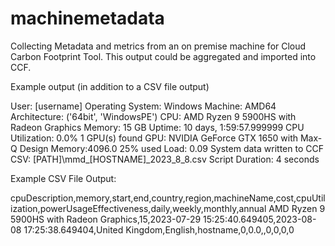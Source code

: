 # machinemetadata
Collecting Metadata and metrics from an on premise machine for Cloud Carbon Footprint Tool. This output could be aggregated and imported into CCF.

Example output (in addition to a CSV file output)

User: [username]
Operating System: Windows
Machine: AMD64
Architecture: ('64bit', 'WindowsPE')
CPU: AMD Ryzen 9 5900HS with Radeon Graphics
Memory: 15 GB
Uptime: 10 days, 1:59:57.999999
CPU Utilization: 0.0%
 1 GPU(s) found
GPU: NVIDIA GeForce GTX 1650 with Max-Q Design Memory:4096.0 25% used Load: 0.09
System data written to CCF CSV: [PATH]\mmd_[HOSTNAME]_2023_8_8.csv
Script Duration: 4 seconds


Example CSV File Output:

cpuDescription,memory,start,end,country,region,machineName,cost,cpuUtilization,powerUsageEffectiveness,daily,weekly,monthly,annual
AMD Ryzen 9 5900HS with Radeon Graphics,15,2023-07-29 15:25:40.649405,2023-08-08 17:25:38.649404,United Kingdom,English,hostname,0,0.0,,0,0,0,0
